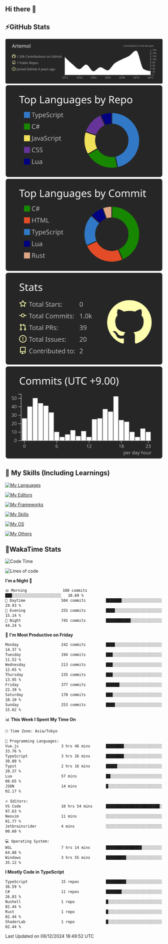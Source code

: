 ## Hi there 👋
<!--
**Artemol/Artemol** is a ✨ _special_ ✨ repository because its `README.md` (this file) appears on your GitHub profile.

Here are some ideas to get you started:

- 🔭 I’m currently working on ...
- 🌱 I’m currently learning ...
- 👯 I’m looking to collaborate on ...
- 🤔 I’m looking for help with ...
- 💬 Ask me about ...
- 📫 How to reach me: ...
- 😄 Pronouns: ...
- ⚡ Fun fact: ...
-->

## ⚡GitHub Stats
[![](https://raw.githubusercontent.com/Artemol/Artemol/main/profile-summary-card-output/apprentice/0-profile-details.svg)](https://github.com/vn7n24fzkq/github-profile-summary-cards)
[![](https://raw.githubusercontent.com/Artemol/Artemol/main/profile-summary-card-output/apprentice/1-repos-per-language.svg)](https://github.com/vn7n24fzkq/github-profile-summary-cards) [![](https://raw.githubusercontent.com/Artemol/Artemol/main/profile-summary-card-output/apprentice/2-most-commit-language.svg)](https://github.com/vn7n24fzkq/github-profile-summary-cards)
[![](https://raw.githubusercontent.com/Artemol/Artemol/main/profile-summary-card-output/apprentice/3-stats.svg)](https://github.com/vn7n24fzkq/github-profile-summary-cards) [![](https://raw.githubusercontent.com/Artemol/Artemol/main/profile-summary-card-output/apprentice/4-productive-time.svg)](https://github.com/vn7n24fzkq/github-profile-summary-cards)

## 🌱 My Skills (Including Learnings)

<!--
### Languages
-->
[![My Languages](https://skillicons.dev/icons?i=ts,py,cs,dotnet,rust,go,c,matlab,css)](https://skillicons.dev)

<!--
### Editors
-->
[![My Editors](https://skillicons.dev/icons?i=vscode,neovim,vim,visualstudio,idea)](https://skillicons.dev)

<!--
### Frameworks
-->
[![My Frameworks](https://skillicons.dev/icons?i=react,nestjs,vite,tailwind,tauri,electron,remix,nextjs,fastapi)](https://skillicons.dev)

<!--
### Tools
-->
[![My Skills](https://skillicons.dev/icons?i=git,nodejs,docker,unity,postman,bun,discord,cloudflare,bash,prometheus,grafana,obsidian)](https://skillicons.dev)

<!--
### OS
-->
[![My OS](https://skillicons.dev/icons?i=windows,ubuntu)](https://skillicons.dev)

<!--
### Others
-->
[![My Others](https://skillicons.dev/icons?i=github,raspberrypi,gcp)](https://skillicons.dev)

## 💬WakaTime Stats
<!--START_SECTION:waka-->
![Code Time](http://img.shields.io/badge/Code%20Time-339%20hrs%2023%20mins-blue)

![Lines of code](https://img.shields.io/badge/From%20Hello%20World%20I%27ve%20Written-10.7%20million%20lines%20of%20code-blue)

**I'm a Night 🦉** 

```text
🌞 Morning                180 commits         ███░░░░░░░░░░░░░░░░░░░░░░   10.69 % 
🌆 Daytime                504 commits         ███████░░░░░░░░░░░░░░░░░░   29.93 % 
🌃 Evening                255 commits         ████░░░░░░░░░░░░░░░░░░░░░   15.14 % 
🌙 Night                  745 commits         ███████████░░░░░░░░░░░░░░   44.24 % 
```
📅 **I'm Most Productive on Friday** 

```text
Monday                   242 commits         ████░░░░░░░░░░░░░░░░░░░░░   14.37 % 
Tuesday                  194 commits         ███░░░░░░░░░░░░░░░░░░░░░░   11.52 % 
Wednesday                213 commits         ███░░░░░░░░░░░░░░░░░░░░░░   12.65 % 
Thursday                 235 commits         ███░░░░░░░░░░░░░░░░░░░░░░   13.95 % 
Friday                   377 commits         ██████░░░░░░░░░░░░░░░░░░░   22.39 % 
Saturday                 170 commits         ███░░░░░░░░░░░░░░░░░░░░░░   10.10 % 
Sunday                   253 commits         ████░░░░░░░░░░░░░░░░░░░░░   15.02 % 
```


📊 **This Week I Spent My Time On** 

```text
🕑︎ Time Zone: Asia/Tokyo

💬 Programming Languages: 
Vue.js                   3 hrs 46 mins       ████████░░░░░░░░░░░░░░░░░   33.76 % 
TypeScript               3 hrs 26 mins       ████████░░░░░░░░░░░░░░░░░   30.80 % 
Typst                    2 hrs 16 mins       █████░░░░░░░░░░░░░░░░░░░░   20.37 % 
Lua                      57 mins             ██░░░░░░░░░░░░░░░░░░░░░░░   08.65 % 
JSON                     14 mins             █░░░░░░░░░░░░░░░░░░░░░░░░   02.17 % 

🔥 Editors: 
VS Code                  10 hrs 54 mins      ████████████████████████░   97.63 % 
Neovim                   11 mins             ░░░░░░░░░░░░░░░░░░░░░░░░░   01.77 % 
Jetbrainsrider           4 mins              ░░░░░░░░░░░░░░░░░░░░░░░░░   00.60 % 

💻 Operating System: 
WSL                      7 hrs 14 mins       ████████████████░░░░░░░░░   64.88 % 
Windows                  3 hrs 55 mins       █████████░░░░░░░░░░░░░░░░   35.12 % 
```

**I Mostly Code in TypeScript** 

```text
TypeScript               15 repos            █████████░░░░░░░░░░░░░░░░   36.59 % 
C#                       11 repos            ███████░░░░░░░░░░░░░░░░░░   26.83 % 
Nushell                  1 repo              █░░░░░░░░░░░░░░░░░░░░░░░░   02.44 % 
Rust                     1 repo              █░░░░░░░░░░░░░░░░░░░░░░░░   02.44 % 
ShaderLab                1 repo              █░░░░░░░░░░░░░░░░░░░░░░░░   02.44 % 
```




 Last Updated on 06/12/2024 18:49:52 UTC
<!--END_SECTION:waka-->
